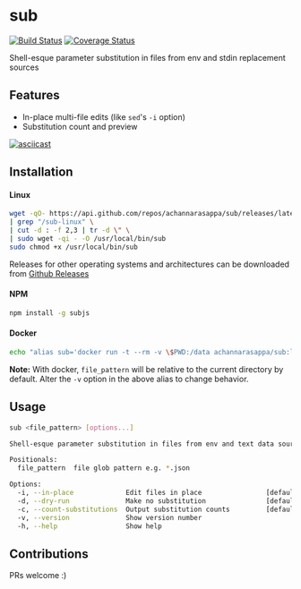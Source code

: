 # sub
[![Build Status](https://travis-ci.org/achannarasappa/sub.svg?branch=master)](https://travis-ci.org/achannarasappa/sub) [![Coverage Status](https://coveralls.io/repos/github/achannarasappa/sub/badge.svg?branch=master)](https://coveralls.io/github/achannarasappa/sub?branch=master)

Shell-esque parameter substitution in files from env and stdin replacement sources

## Features
* In-place multi-file edits (like `sed`'s `-i` option)
* Substitution count and preview

[![asciicast](https://asciinema.org/a/RseuxPw3PK9wigBLqDffXeEk6.png)](https://asciinema.org/a/RseuxPw3PK9wigBLqDffXeEk6)

## Installation
#### Linux
```sh
wget -qO- https://api.github.com/repos/achannarasappa/sub/releases/latest \
| grep "/sub-linux" \
| cut -d : -f 2,3 | tr -d \" \
| sudo wget -qi - -O /usr/local/bin/sub
sudo chmod +x /usr/local/bin/sub
```
Releases for other operating systems and architectures can be downloaded from [Github Releases](https://github.com/achannarasappa/sub/releases)
#### NPM
```sh
npm install -g subjs
```
#### Docker
```sh
echo "alias sub='docker run -t --rm -v \$PWD:/data achannarasappa/sub:latest \$@'" >> "$HOME/.$(echo $0 | tr -d -)rc"
```
**Note:** With docker, `file_pattern` will be relative to the current directory by default. Alter the `-v` option in the above alias to change behavior.

## Usage
```sh
sub <file_pattern> [options...]

Shell-esque parameter substitution in files from env and text data sources

Positionals:
  file_pattern  file glob pattern e.g. *.json                           [string]

Options:
  -i, --in-place             Edit files in place                [default: false]
  -d, --dry-run              Make no substitution               [default: false]
  -c, --count-substitutions  Output substitution counts         [default: false]
  -v, --version              Show version number                       [boolean]
  -h, --help                 Show help                                 [boolean]
```

## Contributions
PRs welcome :)